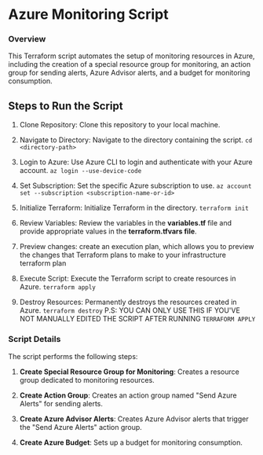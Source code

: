 # Azure Monitoring Script
### Overview
This Terraform script automates the setup of monitoring resources in Azure, including the creation of a special resource group for monitoring, an action group for sending alerts, Azure Advisor alerts, and a budget for monitoring consumption.


## Steps to Run the Script
1. Clone Repository: Clone this repository to your local machine.


2. Navigate to Directory: Navigate to the directory containing the script.
`cd <directory-path>`

3. Login to Azure: Use Azure CLI to login and authenticate with your Azure account.
`az login --use-device-code `

4. Set Subscription: Set the specific Azure subscription to use.
`az account set --subscription <subscription-name-or-id>`

5. Initialize Terraform: Initialize Terraform in the directory.
`terraform init`

6. Review Variables: Review the variables in the **variables.tf** file and provide appropriate values in the **terraform.tfvars file**.
7. Preview changes: create an execution plan, which allows you to preview the changes that Terraform plans to make to your infrastructure
terraform plan
8. Execute Script: Execute the Terraform script to create resources in Azure.
`terraform apply`

9. Destroy Resources: Permanently destroys the resources created in Azure.
`terraform destroy`
P.S: YOU CAN ONLY USE THIS IF YOU'VE NOT MANUALLY EDITED THE SCRIPT AFTER RUNNING `TERRAFORM APPLY`


### Script Details
The script performs the following steps:

1. **Create Special Resource Group for Monitoring**: Creates a resource group dedicated to monitoring resources.

2. **Create Action Group**: Creates an action group named "Send Azure Alerts" for sending alerts.

3. **Create Azure Advisor Alerts**: Creates Azure Advisor alerts that trigger the "Send Azure Alerts" action group.

4. **Create Azure Budget**: Sets up a budget for monitoring consumption.
